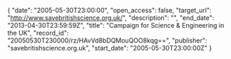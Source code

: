 {
  "date": "2005-05-30T23:00:00", 
  "open_access": false, 
  "target_url": "http://www.savebritishscience.org.uk/", 
  "description": "", 
  "end_date": "2013-04-30T23:59:59Z", 
  "title": "Campaign for Science & Engineering in the UK", 
  "record_id": "20050530T230000/rz/HAvVd8bDQMouQOO8kqg==", 
  "publisher": "savebritishscience.org.uk", 
  "start_date": "2005-05-30T23:00:00Z"
}

